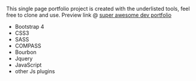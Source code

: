 This single page portfolio project is created with the underlisted tools, feel free to clone and use.
Preview link @ [super awesome dev portfolio](https://danielkpodo.github.io/dev-portfolio/# "Created with love @narhKpodo")
* Bootstrap 4
* CSS3
* SASS
* COMPASS
* Bourbon
* Jquery
* JavaScript
* other Js plugins
  

